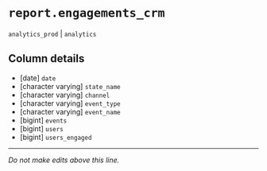 # `report.engagements_crm`
`analytics_prod` | `analytics`

## Column details
* [date]      `date`
* [character varying] `state_name`
* [character varying] `channel`
* [character varying] `event_type`
* [character varying] `event_name`
* [bigint]    `events`
* [bigint]    `users`
* [bigint]    `users_engaged`

-------------------------------------------------------------------------------
*Do not make edits above this line.*
